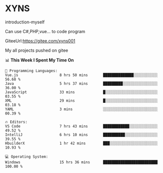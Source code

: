 # XYNS
introduction-myself

Can use C#,PHP,vue... to code program

GiteeUrl:https://gitee.com/xyns001

My all projects pushed on gitee

<!--START_SECTION:waka-->
📊 **This Week I Spent My Time On** 

```text
💬 Programming Languages: 
Vue.js                   8 hrs 50 mins       ██████████████░░░░░░░░░░░   56.68 % 
Java                     5 hrs 37 mins       █████████░░░░░░░░░░░░░░░░   36.00 % 
JavaScript               33 mins             █░░░░░░░░░░░░░░░░░░░░░░░░   03.55 % 
XML                      29 mins             █░░░░░░░░░░░░░░░░░░░░░░░░   03.18 % 
YAML                     3 mins              ░░░░░░░░░░░░░░░░░░░░░░░░░   00.39 % 

🔥 Editors: 
VS Code                  7 hrs 43 mins       ████████████░░░░░░░░░░░░░   49.52 % 
IntelliJ                 6 hrs 10 mins       ██████████░░░░░░░░░░░░░░░   39.55 % 
HbuilderX                1 hr 42 mins        ███░░░░░░░░░░░░░░░░░░░░░░   10.93 % 

💻 Operating System: 
Windows                  15 hrs 36 mins      █████████████████████████   100.00 % 
```


<!--END_SECTION:waka-->
